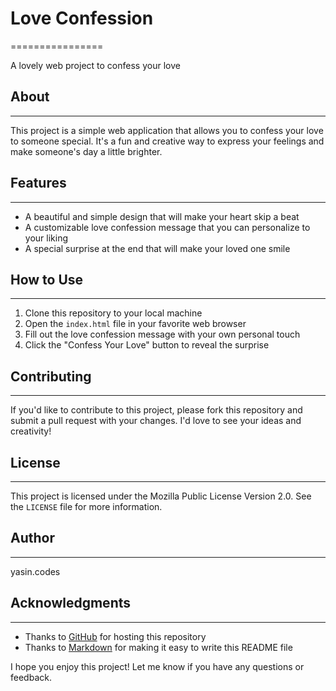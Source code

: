 # Love Confession
================

A lovely web project to confess your love

## About
--------

This project is a simple web application that allows you to confess your love to someone special. It's a fun and creative way to express your feelings and make someone's day a little brighter.

## Features
------------

* A beautiful and simple design that will make your heart skip a beat
* A customizable love confession message that you can personalize to your liking
* A special surprise at the end that will make your loved one smile

## How to Use
--------------

1. Clone this repository to your local machine
2. Open the `index.html` file in your favorite web browser
3. Fill out the love confession message with your own personal touch
4. Click the "Confess Your Love" button to reveal the surprise

## Contributing
------------

If you'd like to contribute to this project, please fork this repository and submit a pull request with your changes. I'd love to see your ideas and creativity!

## License
-------

This project is licensed under the Mozilla Public License Version 2.0.
See the `LICENSE` file for more information.

## Author
-------

yasin.codes

## Acknowledgments
---------------

* Thanks to [GitHub](https://github.com) for hosting this repository
* Thanks to [Markdown](https://www.markdownguide.org) for making it easy to write this README file

I hope you enjoy this project! Let me know if you have any questions or feedback.
